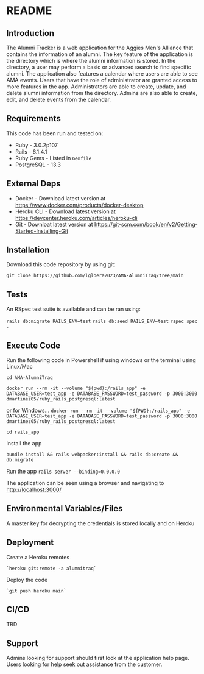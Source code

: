 # README

## Introduction ##

The Alumni Tracker is a web application for the Aggies Men's Alliance that contains the information of an alumni. The key feature of the application is the directory which is where the alumni information is stored. In the directory, a user may perform a basic or advanced search to find specific alumni. The application also features a calendar where users are able to see AMA events. Users that have the role of administrator are granted access to more features in the app. Administrators are able to create, update, and delete alumni information from the directory. Admins are also able to create, edit, and delete events from the calendar.

## Requirements ##

This code has been run and tested on:

* Ruby - 3.0.2p107
* Rails - 6.1.4.1
* Ruby Gems - Listed in `Gemfile`
* PostgreSQL - 13.3

## External Deps ##

* Docker - Download latest version at <https://www.docker.com/products/docker-desktop>
* Heroku CLI - Download latest version at <https://devcenter.heroku.com/articles/heroku-cli>
* Git - Downloat latest version at <https://git-scm.com/book/en/v2/Getting-Started-Installing-Git>

## Installation ##

Download this code repository by using git:

 `git clone https://github.com/lgloera2023/AMA-AlumniTraq/tree/main`

## Tests ##

An RSpec test suite is available and can be ran using:

  `rails db:migrate RAILS_ENV=test`
  `rails db:seed RAILS_ENV=test`
  `rspec spec .`

## Execute Code ##

Run the following code in Powershell if using windows or the terminal using Linux/Mac

  `cd AMA-AlumniTraq`

  `docker run --rm -it --volume "$(pwd):/rails_app" -e DATABASE_USER=test_app -e DATABASE_PASSWORD=test_password -p 3000:3000 dmartinez05/ruby_rails_postgresql:latest`

  or for Windows...
  `docker run --rm -it --volume "${PWD}:/rails_app" -e DATABASE_USER=test_app -e DATABASE_PASSWORD=test_password -p 3000:3000 dmartinez05/ruby_rails_postgresql:latest`

  `cd rails_app`

Install the app

  `bundle install && rails webpacker:install && rails db:create && db:migrate`

Run the app
  `rails server --binding=0.0.0.0`

The application can be seen using a browser and navigating to <http://localhost:3000/>

## Environmental Variables/Files ##

A master key for decrypting the credentials is stored locally and on Heroku

## Deployment ##

Create a Heroku remotes

    `heroku git:remote -a alumnitraq`

Deploy the code

    `git push heroku main`

## CI/CD ##

TBD

## Support ##

Admins looking for support should first look at the application help page.
Users looking for help seek out assistance from the customer.
